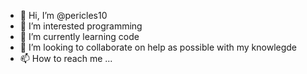 - 👋 Hi, I’m @pericles10
- 👀 I’m interested programming
- 🌱 I’m currently learning code
- 💞️ I’m looking to collaborate on help as possible with my knowlegde
- 📫 How to reach me ...

<!---
pericles10/pericles10 is a ✨ special ✨ repository because its `README.md` (this file) appears on your GitHub profile.
You can click the Preview link to take a look at your changes.
--->
